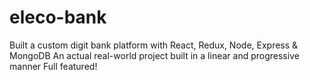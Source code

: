 # eleco-bank

Built a custom digit bank platform with React, Redux, Node, Express & MongoDB
An actual real-world project built in a linear and progressive manner
Full featured! 
